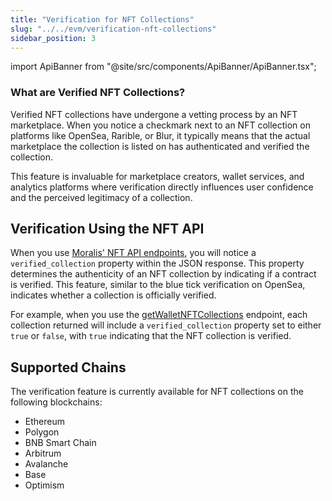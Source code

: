 ```yaml
---
title: "Verification for NFT Collections"
slug: "../../evm/verification-nft-collections"
sidebar_position: 3
---
```


import ApiBanner from "@site/src/components/ApiBanner/ApiBanner.tsx";



### What are Verified NFT Collections?

Verified NFT collections have undergone a vetting process by an NFT marketplace. When you notice a checkmark next to an NFT collection on platforms like OpenSea, Rarible, or Blur, it typically means that the actual marketplace the collection is listed on has authenticated and verified the collection.

This feature is invaluable for marketplace creators, wallet services, and analytics platforms where verification directly influences user confidence and the perceived legitimacy of a collection.

## Verification Using the NFT API

When you use [Moralis' NFT API endpoints](/web3-data-api/evm/reference/nft-api), you will notice a `verified_collection` property within the JSON response. This property determines the authenticity of an NFT collection by indicating if a contract is verified. This feature, similar to the blue tick verification on OpenSea, indicates whether a collection is officially verified.

For example, when you use the [getWalletNFTCollections](/web3-data-api/evm/reference/get-wallet-nft-collections) endpoint, each collection returned will include a `verified_collection` property set to either `true` or `false`, with `true` indicating that the NFT collection is verified.

## Supported Chains

The verification feature is currently available for NFT collections on the following blockchains:

- Ethereum
- Polygon
- BNB Smart Chain
- Arbitrum
- Avalanche
- Base
- Optimism
